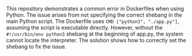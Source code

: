 This repository demonstrates a common error in Dockerfiles when using Python. The issue arises from not specifying the correct shebang in the main Python script.  The Dockerfile uses `CMD ["python3", "./app.py"]`, assuming the script is executable directly.  However, without the `#!/usr/bin/env python3` shebang at the beginning of app.py, the system cannot locate the interpreter.  The solution shows how to correctly set the shebang to fix the issue.